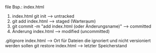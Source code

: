 file Bsp.: index.html

1. index.html git init --> untracked
2. git add index.html --> staged (Warteraum)
3. git commit -m "add index.html (oder Änderungsname)" --> committed
4. Änderung index.html --> modified (uncommitted)

.gitignore index.html --> Ort für Dateien die ignoriert und nicht versioniert werden sollen
git restore index.html --> letzter Speicherstand
